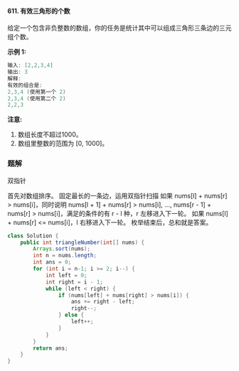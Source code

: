 #### 611. 有效三角形的个数

给定一个包含非负整数的数组，你的任务是统计其中可以组成三角形三条边的三元组个数。

**示例 1:**

```java
输入: [2,2,3,4]
输出: 3
解释:
有效的组合是: 
2,3,4 (使用第一个 2)
2,3,4 (使用第二个 2)
2,2,3
```

**注意:**

1. 数组长度不超过1000。
2. 数组里整数的范围为 [0, 1000]。

### 题解

双指针

首先对数组排序。
固定最长的一条边，运用双指针扫描
如果 nums[l] + nums[r] > nums[i]，同时说明 nums[l + 1] + nums[r] > nums[i], ..., nums[r - 1] + nums[r] > nums[i]，满足的条件的有 r - l 种，r 左移进入下一轮。
如果 nums[l] + nums[r] <= nums[i]，l 右移进入下一轮。
枚举结束后，总和就是答案。

```java
class Solution {
    public int triangleNumber(int[] nums) {
        Arrays.sort(nums);
        int n = nums.length;
        int ans = 0;
        for (int i = n-1; i >= 2; i--) {
            int left = 0;
            int right = i - 1;
            while (left < right) {
                if (nums[left] + nums[right] > nums[i]) {
                    ans += right - left;
                    right--;
                } else {
                    left++;
                }
            }
        }
        return ans;
    }
}
```

